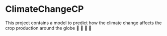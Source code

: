 # ClimateChangeCP
This project contains a model to predict how the climate change affects the crop production around the globe 🌋 🥕 🥗 🦐
